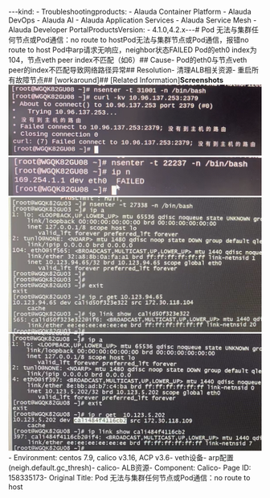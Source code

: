 ---kind:   - Troubleshootingproducts:    - Alauda Container Platform   - Alauda DevOps   - Alauda AI   - Alauda Application Services   - Alauda Service Mesh   - Alauda Developer PortalProductsVersion:   - 4.1.0,4.2.x---<!-- A type of document that involves encountering a fault, diag...it, performing root cause analysis, and providing solutions. --># Pod 无法与集群任何节点或Pod通信：no route to hostPod无法与集群节点或Pod通信，报错no route to host Pod中arp请求无响应，neighbor状态FAILED Pod的eth0 index为104，节点veth peer index不匹配（如6）## Cause- Pod的eth0与节点veth peer的index不匹配导致网络路径异常## Resolution- 清理ALB相关资源- 重启所有故障节点## [workaround]## [Related Information]**Screenshots**![](assets/pod-wu-fa-yu-ji-qun-ren-he-jie-dian-huo-podtong-xin-no-route-to-host/image-2023-8-14_15-36-13.png)![](assets/pod-wu-fa-yu-ji-qun-ren-he-jie-dian-huo-podtong-xin-no-route-to-host/image-2023-8-14_15-41-42.png)![](assets/pod-wu-fa-yu-ji-qun-ren-he-jie-dian-huo-podtong-xin-no-route-to-host/image-2023-8-14_15-47-9.png)![](assets/pod-wu-fa-yu-ji-qun-ren-he-jie-dian-huo-podtong-xin-no-route-to-host/image-2023-8-14_15-45-38.png)- Environment: centos 7.9, calico v3.16, ACP v3.6- veth设备- arp配置(neigh.default.gc_thresh)- calico- ALB资源- Component: Calico- Page ID: 158335173- Original Title: Pod 无法与集群任何节点或Pod通信：no route to host
